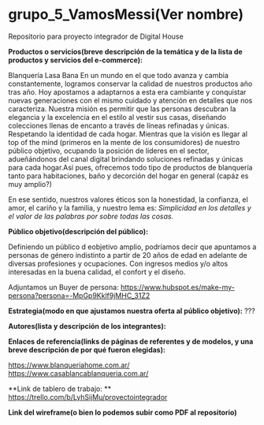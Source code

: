 # **grupo_5_VamosMessi**(Ver nombre)

Repositorio para proyecto integrador de Digital House


**Productos o servicios(breve descripción de la temática y de la lista de productos y servicios del e-commerce):**

Blanquería Lasa Bana 
En un mundo en el que todo avanza y cambia constantemente, logramos conservar la calidad de nuestros productos año tras año.
Hoy apostamos a adaptarnos a esta era cambiante y conquistar nuevas generaciones con el mismo cuidado y atención en detalles que nos caracteriza.
Nuestra misión es permitir que las personas descubran la elegancia y la excelencia en el estilo al vestir sus casas, diseñando colecciones llenas de encanto a través de líneas refinadas y únicas. Respetando la identidad de cada hogar.
Mientras que la visión es llegar al top of the mind (primeros en la mente de los consumidores) de nuestro público objetivo, ocupando la posición de líderes en el sector, adueñándonos del canal digital brindando soluciones refinadas y únicas para cada hogar.Así pues, ofrecemos todo tipo de productos de blanquería tanto para habitaciones, baño y decorción del hogar en general (capáz es muy amplio?)

En ese sentido, nuestros valores éticos son la honestidad, la confianza, el amor, el cariño y la familia, y nuestro lema es: *Simplicidad en los detalles y el valor de las palabras por sobre todas las cosas.*


**Público objetivo(descripción del público):**

Definiendo un público d eobjetivo amplio, podríamos decir que apuntamos a personas de género indistinto a partir de 20 años de edad en adelante de diversas profesiones y ocupaciones. Con ingresos medios y/o altos interesadas en la buena calidad, el confort y el diseño.

Adjuntamos un Buyer de persona:
https://www.hubspot.es/make-my-persona?persona=-MpGp9Kklf9jMHC_31Z2


**Estrategia(modo en que ajustamos nuestra oferta al público objetivo):**
???


**Autores(lista y descripción de los integrantes):**


**Enlaces de referencia(links de páginas de referentes y de modelos, y una breve descripción de por qué fueron elegidas):**

https://www.blanqueriahome.com.ar/
https://www.casablancablanqueria.com.ar/

**Link de tablero de trabajo: **
https://trello.com/b/LyhSijMu/proyectointegrador


**Link del wireframe(o bien lo podemos subir como PDF al repositorio)**

